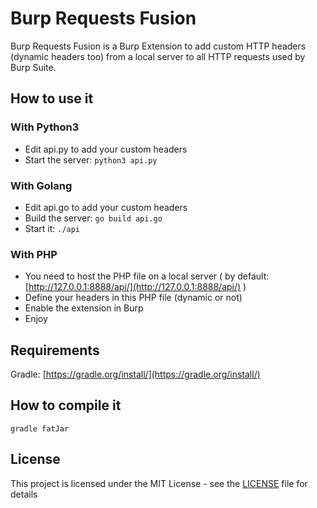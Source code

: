 # Burp Requests Fusion

Burp Requests Fusion is a Burp Extension to add custom HTTP headers (dynamic headers too) from a local server to all HTTP requests used by Burp Suite.

## How to use it

### With Python3

* Edit api.py to add your custom headers
* Start the server: `python3 api.py`

### With Golang

* Edit api.go to add your custom headers
* Build the server: `go build api.go`
* Start it: `./api`

### With PHP
* You need to host the PHP file on a local server ( by default: [http://127.0.0.1:8888/api/](http://127.0.0.1:8888/api/) )
* Define your headers in this PHP file (dynamic or not)
* Enable the extension in Burp
* Enjoy

## Requirements

Gradle: [https://gradle.org/install/](https://gradle.org/install/)

## How to compile it

`gradle fatJar`

## License

This project is licensed under the MIT License - see the [LICENSE](LICENSE) file for details
